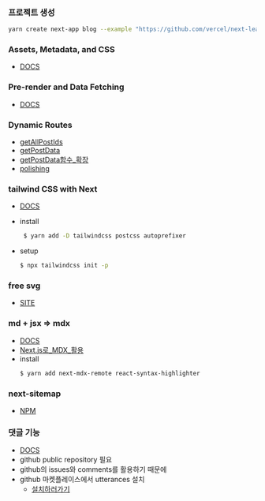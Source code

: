 ### 프로젝트 생성

```bash
yarn create next-app blog --example "https://github.com/vercel/next-learn/tree/master/basics/learn-starter"
```

### Assets, Metadata, and CSS

- [DOCS](https://nextjs.org/learn/basics/assets-metadata-css/polishing-layout)

### Pre-render and Data Fetching

- [DOCS](https://nextjs.org/learn/basics/data-fetching/implement-getstaticprops)

### Dynamic Routes

- [getAllPostIds](https://nextjs.org/learn/basics/dynamic-routes/implement-getstaticpaths)
- [getPostData](https://nextjs.org/learn/basics/dynamic-routes/implement-getstaticprops)
- [getPostData함수\_확장](https://nextjs.org/learn/basics/dynamic-routes/render-markdown)
- [polishing](https://nextjs.org/learn/basics/dynamic-routes/polishing-index-page)

### tailwind CSS with Next

- [DOCS](https://tailwindcss.com/docs/guides/nextjs)
- install
  ```bash
   $ yarn add -D tailwindcss postcss autoprefixer
  ```
- setup

  ```bash
  $ npx tailwindcss init -p
  ```

### free svg

- [SITE](https://www.iconpacks.net/)

### md + jsx => mdx

- [DOCS](https://mdxjs.com)
- [Next.js로\_MDX\_활용](https://nextjs.org/docs/pages/building-your-application/configuring/mdx)
- install
  ```bash
  $ yarn add next-mdx-remote react-syntax-highlighter
  ```

### next-sitemap

- [NPM](https://www.npmjs.com/package/next-sitemap)

### 댓글 기능

- [DOCS](https://utteranc.es/)
- github public repository 필요
- github의 issues와 comments를 활용하기 때문에
- github 마켓플레이스에서 utterances 설치
  - [설치하러가기](https://github.com/marketplace)
